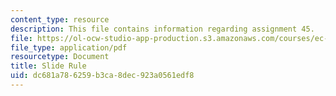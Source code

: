 ```yaml
---
content_type: resource
description: This file contains information regarding assignment 45.
file: https://ol-ocw-studio-app-production.s3.amazonaws.com/courses/ec-050-recreate-experiments-from-history-inform-the-future-from-the-past-galileo-january-iap-2010/dc681a786259b3ca8dec923a0561edf8_MITEC_050IAP10_assn45.pdf
file_type: application/pdf
resourcetype: Document
title: Slide Rule
uid: dc681a78-6259-b3ca-8dec-923a0561edf8
---
```

